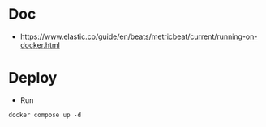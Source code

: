 # Doc
- https://www.elastic.co/guide/en/beats/metricbeat/current/running-on-docker.html

# Deploy
- Run
```
docker compose up -d
```
